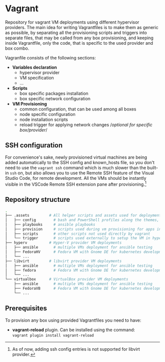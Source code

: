 # Vagrant

Repository for vagrant VM deployments using different hypervisor providers.
The main idea for writing Vagrantfiles is to make them as generic as possible, by separating all the provisioning scripts and triggers into separate files, that may be called from any box provisioning, and keeping inside Vagrantfile, only the code, that is specific to the used provider and box combo.

Vagranfile consists of the following sections:

- **Variables declaration**
  - hypervisor provider
  - VM specification
  - ...
- **Scripts**
  - box specific packages installation
  - box specific network configuration
- **VM Provisioning**
  - common configuration, that can be used among all boxes
  - node specific configuration
  - node installation scripts
  - reload trigger for applying network changes /*optional for specific box/provider*/

## SSH configuration

For convenience's sake, newly provisioned virtual machines are being added automatically to the SSH config and known_hosts file, so you don't need to use the `vagrant ssh` command which is much slower than the built-in `ssh` on, but also allows you to use the Remote SSH feature of the Visual Studio Code, for remote development. All the VMs should be instantly visible in the VSCode Remote SSH extension pane after provisioning.[^1]

## Repository structure

``` sh
.
├── .assets         # All helper scripts and assets used for deployments
│   ├── config        # bash and PowerShell profiles along the themes, aliases, etc...
│   ├── playbooks     # ansible playbooks
│   ├── provision     # scripts used during vm provisioning for apps install, os setup, etc...
│   ├── scripts       # other scripts not used directly by vagrant
│   └── trigger       # scripts used externally to setup the VM in hypervisor, etc...
├── hyperv          # Hyper-V provider VM deployments
│   ├── ansible       # multiple VMs deployment for ansible testing
│   ├── FedoraHV      # Fedora VM with Gnome DE for kubernetes development
│   └── ...
├── libvirt         # libvirt provider VM deployments
│   ├── ansible       # multiple VMs deployment for ansible testing
│   ├── fedora        # Fedora VM with Gnome DE for kubernetes development
│   └── ...
└── virtualbox      # VirtualBox provider VM deployments
    ├── ansible       # multiple VMs deployment for ansible testing
    ├── FedoraVB      # Fedora VM with Gnome DE for kubernetes development
    └── ...
```

## Prerequisites

To provision any box using provided Vagrantfiles you need to have:

- **vagrant-reload** plugin. Can be installed using the command:\
  `vagrant plugin install vagrant-reload`

[^1]: As of now, adding ssh config entries is not supported for libvirt provider.
